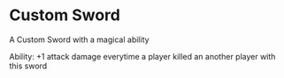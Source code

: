 # Custom Sword
A Custom Sword with a magical ability


Ability: +1 attack damage everytime a player killed an another player with this sword
